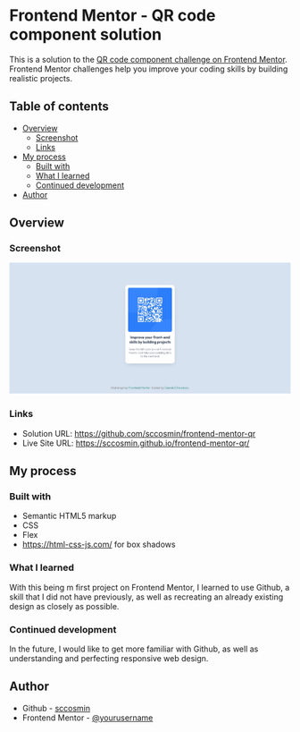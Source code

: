 # Frontend Mentor - QR code component solution

This is a solution to the [QR code component challenge on Frontend Mentor](https://www.frontendmentor.io/challenges/qr-code-component-iux_sIO_H). Frontend Mentor challenges help you improve your coding skills by building realistic projects. 

## Table of contents

- [Overview](#overview)
  - [Screenshot](#screenshot)
  - [Links](#links)
- [My process](#my-process)
  - [Built with](#built-with)
  - [What I learned](#what-i-learned)
  - [Continued development](#continued-development)
- [Author](#author)

## Overview

### Screenshot

![My design](./screenshot.jpeg)

### Links

- Solution URL: https://github.com/sccosmin/frontend-mentor-qr
- Live Site URL: https://sccosmin.github.io/frontend-mentor-qr/

## My process

### Built with

- Semantic HTML5 markup
- CSS 
- Flex
- https://html-css-js.com/ for box shadows

### What I learned

With this being m first project on Frontend Mentor, I learned to use Github, a skill that I did not have previously, as well as recreating an already existing design as closely as possible.

### Continued development

In the future, I would like to get more familiar with Github, as well as understanding and perfecting responsive web design.

## Author

- Github - [sccosmin](https://github.com/sccosmin)
- Frontend Mentor - [@yourusername](https://www.frontendmentor.io/profile/sccosmin)